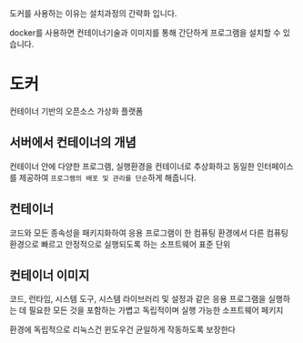 도커를 사용하는 이유는 설치과정의 간략화 입니다.

docker를 사용하면 컨테이너기술과 이미지를 통해 간단하게 프로그램을 설치할 수 있습니다.

# 도커
컨테이너 기반의 오픈소스 가상화 플랫폼

## 서버에서 컨테이너의 개념
컨테이너 안에 다양한 프로그램, 실행환경을 컨테이너로 추상화하고 동일한 인터페이스를 제공하여 `프로그램의 배포 및 관리를 단순`하게 해줍니다.

## 컨테이너
코드와 모든 종속성을 패키지화하여 응용 프로그램이 한 컴퓨팅 환경에서 다른 컴퓨팅 환경으로 빠르고 안정적으로 실행되도록 하는 소프트웨어 표준 단위

## 컨테이너 이미지
코드, 런타임, 시스템 도구, 시스템 라이브러리 및 설정과 같은 응용 프로그램을 실행하는 데 필요한 모든 것을 포함하는 가볍고 독립적이며 실행 가능한 소프트웨어 페키지

환경에 독립적으로 리눅스건 윈도우건 균일하게 작동하도록 보장한다


